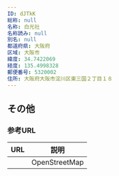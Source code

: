 ```yaml
---
ID: dJTkK
総称: null
名称: 白光社
名称読み: null
別名: null
都道府県: 大阪府
区域: 大阪市
緯度: 34.7422069
経度: 135.4998328
郵便番号: 5320002
住所: 大阪府大阪市淀川区東三国２丁目１８
---
```


## その他

### 参考URL

| URL | 説明          |
| --- | ------------- |
|     | OpenStreetMap |
